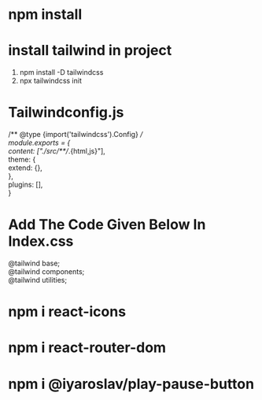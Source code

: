 # npm install

# install tailwind in project
1. npm install -D tailwindcss<br>
2. npx tailwindcss init

# Tailwindconfig.js
/** @type {import('tailwindcss').Config} */<br>
module.exports = {<br>
  content: ["./src/**/*.{html,js}"],<br>
  theme: {<br>
    extend: {},<br>
  },<br>
  plugins: [],<br>
} <br>


# Add The Code Given Below In Index.css
@tailwind base;<br>
@tailwind components;<br>
@tailwind utilities; <br>


# npm i react-icons

# npm i react-router-dom

# npm i @iyaroslav/play-pause-button